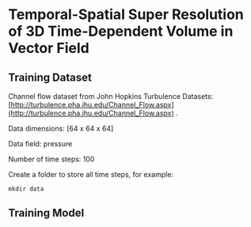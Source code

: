 # Temporal-Spatial Super Resolution of 3D Time-Dependent Volume in Vector Field

## Training Dataset
Channel flow dataset from John Hopkins Turbulence Datasets: [http://turbulence.pha.jhu.edu/Channel_Flow.aspx](http://turbulence.pha.jhu.edu/Channel_Flow.aspx)
.

Data dimensions: [64 x 64 x 64]

Data field: pressure

Number of time steps: 100

Create a folder to store all time steps, for example: 
```
mkdir data
```

## Training Model
